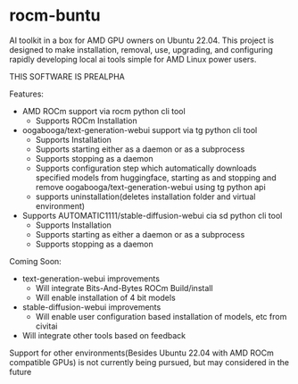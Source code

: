 # rocm-buntu
AI toolkit in a box for AMD GPU owners on Ubuntu 22.04. This project is designed to make installation, removal, use, upgrading, and configuring rapidly developing local ai tools simple for AMD Linux power users.

THIS SOFTWARE IS PREALPHA

Features:
- AMD ROCm support via rocm python cli tool
    - Supports ROCm Installation
- oogabooga/text-generation-webui support via tg python cli tool
    - Supports Installation
    - Supports starting either as a daemon or as a subprocess
    - Supports stopping as a daemon
    - Supports configuration step which automatically downloads specified models from huggingface, starting as and stopping and remove oogabooga/text-generation-webui using tg python api
    - supports uninstallation(deletes installation folder and virtual environment)
- Supports AUTOMATIC1111/stable-diffusion-webui cia sd python cli tool
    - Supports Installation
    - Supports starting as either a daemon or as a subprocess
    - Supports stopping as a daemon

Coming Soon:
- text-generation-webui improvements
    - Will integrate Bits-And-Bytes ROCm Build/install
    - Will enable installation of 4 bit models
- stable-diffusion-webui improvements
    - Will enable user configuration based installation of models, etc from civitai
- Will integrate other tools based on feedback

Support for other environments(Besides Ubuntu 22.04 with AMD ROCm compatible GPUs) is not currently being pursued, but may considered in the future
